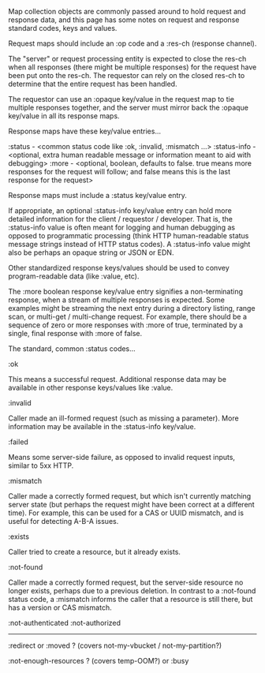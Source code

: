 Map collection objects are commonly passed around to hold request and
response data, and this page has some notes on request and response
standard codes, keys and values.

Request maps should include an :op code and a :res-ch (response
channel).

The "server" or request processing entity is expected to close the
res-ch when all responses (there might be multiple responses) for the
request have been put onto the res-ch.  The requestor can rely on the
closed res-ch to determine that the entire request has been handled.

The requestor can use an :opaque key/value in the request map to
tie multiple responses together, and the server must mirror back the
:opaque key/value in all its response maps.

Response maps have these key/value entries...

 :status      - <common status code like :ok, :invalid, :mismatch ...>
 :status-info - <optional, extra human readable message or information
                 meant to aid with debugging>
 :more        - <optional, boolean, defaults to false.
                 true means more responses for the request will follow;
                 and false means this is the last response for the request>

Response maps must include a :status key/value entry.

If appropriate, an optional :status-info key/value entry can hold more
detailed information for the client / requestor / developer.  That is,
the :status-info value is often meant for logging and human debugging
as opposed to programmatic processing (think HTTP human-readable
status message strings instead of HTTP status codes).  A :status-info
value might also be perhaps an opaque string or JSON or EDN.

Other standardized response keys/values should be used to convey
program-readable data (like :value, etc).

The :more boolean response key/value entry signifies a non-terminating
response, when a stream of multiple responses is expected.  Some
examples might be streaming the next entry during a directory listing,
range scan, or multi-get / multi-change request.  For example, there
should be a sequence of zero or more responses with :more of true,
terminated by a single, final response with :more of false.

The standard, common :status codes...

:ok

This means a successful request.  Additional response data may be
available in other response keys/values like :value.

:invalid

Caller made an ill-formed request (such as missing a parameter).
More information may be available in the :status-info key/value.

:failed

Means some server-side failure, as opposed to invalid request inputs,
similar to 5xx HTTP.

:mismatch

Caller made a correctly formed request, but which isn't currently
matching server state (but perhaps the request might have been correct
at a different time).  For example, this can be used for a CAS or UUID
mismatch, and is useful for detecting A-B-A issues.

:exists

Caller tried to create a resource, but it already exists.

:not-found

Caller made a correctly formed request, but the server-side resource
no longer exists, perhaps due to a previous deletion.  In contrast to
a :not-found status code, a :mismatch informs the caller that a
resource is still there, but has a version or CAS mismatch.

:not-authenticated
:not-authorized

----------------------------------

:redirect or :moved ? (covers not-my-vbucket / not-my-partition?)

:not-enough-resources ? (covers temp-OOM?) or :busy
